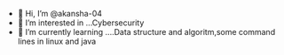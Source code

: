 - 👋 Hi, I’m @akansha-04
- 👀 I’m interested in ...Cybersecurity
- 🌱 I’m currently learning ....Data structure and algoritm,some command lines in linux and java

<!---
akansha-04/akansha-04 is a ✨ special ✨ repository because its `README.md` (this file) appears on your GitHub profile.
You can click the Preview link to take a look at your changes.
--->
